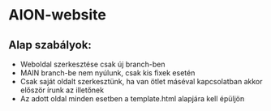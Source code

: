 # AION-website

## Alap szabályok:

- Weboldal szerkesztése csak új branch-ben
- MAIN branch-be nem nyúlunk, csak kis fixek esetén
- Csak saját oldalt szerkesztünk, ha van ötlet máséval kapcsolatban akkor először írunk az illetőnek
- Az adott oldal minden esetben a template.html alapjára kell épüljön
